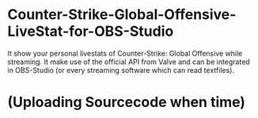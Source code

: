 # Counter-Strike-Global-Offensive-LiveStat-for-OBS-Studio
It show your personal livestats of Counter-Strike: Global Offensive while streaming. It make use of the official API from Valve and can be integrated in OBS-Studio (or every streaming software which can read textfiles).

# (Uploading Sourcecode when time)

